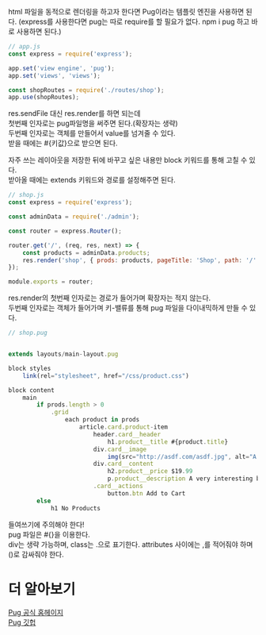 html 파일을 동적으로 렌더링을 하고자 한다면 Pug이라는 템플릿 엔진을 사용하면 된다.
(express를 사용한다면 pug는 따로 require를 할 필요가 없다. npm i pug 하고 바로 사용하면 된다.)

```js
// app.js
const express = require('express');

app.set('view engine', 'pug');
app.set('views', 'views');

const shopRoutes = require('./routes/shop');
app.use(shopRoutes);
```

res.sendFile 대신 res.render를 하면 되는데  
첫번째 인자로는 pug파일명을 써주면 된다.(확장자는 생략)  
두번째 인자로는 객체를 만들어서 value를 넘겨줄 수 있다.  
받을 때에는 #{키값}으로 받으면 된다.

자주 쓰는 레이아웃을 저장한 뒤에 바꾸고 싶은 내용만 block 키워드를 통해 고칠 수 있다.  
받아올 때에는 extends 키워드와 경로를 설정해주면 된다.

```js
// shop.js
const express = require('express');

const adminData = require('./admin');

const router = express.Router();

router.get('/', (req, res, next) => {
	const products = adminData.products;
	res.render('shop', { prods: products, pageTitle: 'Shop', path: '/' });
});

module.exports = router;
```

res.render의 첫번째 인자로는 경로가 들어가며 확장자는 적지 않는다.  
두번째 인자로는 객체가 들어가며 키-밸류를 통해 pug 파일을 다이내믹하게 만들 수 있다.

```js
// shop.pug


extends layouts/main-layout.pug

block styles
    link(rel="stylesheet", href="/css/product.css")

block content
    main
        if prods.length > 0
            .grid
                each product in prods
                    article.card.product-item
                        header.card__header
                            h1.product__title #{product.title}
                        div.card__image
                            img(src="http://asdf.com/asdf.jpg", alt="A Book")
                        div.card__content
                            h2.product__price $19.99
                            p.product__description A very interesting book about so many even more interesting things!
                        .card__actions
                            button.btn Add to Cart
        else
            h1 No Products

```

들여쓰기에 주의해야 한다!  
pug 파일은 #{}을 이용한다.  
div는 생략 가능하며, class는 .으로 표기한다. attributes 사이에는 ,를 적어줘야 하며 ()로 감싸줘야 한다.

# 더 알아보기

[Pug 공식 홈헤이지](https://pugjs.org/)  
[Pug 깃헙](https://github.com/pugjs/pug)
